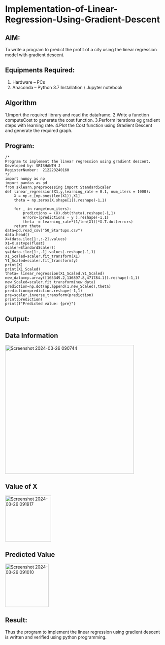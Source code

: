 # Implementation-of-Linear-Regression-Using-Gradient-Descent

## AIM:
To write a program to predict the profit of a city using the linear regression model with gradient descent.

## Equipments Required:
1. Hardware – PCs
2. Anaconda – Python 3.7 Installation / Jupyter notebook

## Algorithm
1.Import the required library and read the dataframe.
2.Write a function computeCost to generate the cost function.
3.Perform iterations og gradient steps with learning rate.
4.Plot the Cost function using Gradient Descent and generate the required graph.
## Program:
```
/*
Program to implement the linear regression using gradient descent.
Developed by: SRISHANTH J
RegisterNumber:  212223240160
*/
import numpy as np
import pandas as pd
from sklearn.preprocessing import StandardScaler
def linear_regression(X1,y,learning_rate = 0.1, num_iters = 1000):
    X = np.c_[np.ones(len(X1)),X1]
    theta = np.zeros(X.shape[1]).reshape(-1,1)
    
    for _ in range(num_iters):
        predictions = (X).dot(theta).reshape(-1,1)
        errors=(predictions - y ).reshape(-1,1)
        theta -= learning_rate*(1/len(X1))*X.T.dot(errors)
    return theta
data=pd.read_csv("50_Startups.csv")
data.head()
X=(data.iloc[1:,:-2].values)
X1=X.astype(float)
scaler=StandardScaler()
y=(data.iloc[1:,-1].values).reshape(-1,1)
X1_Scaled=scaler.fit_transform(X1)
Y1_Scaled=scaler.fit_transform(y)
print(X)
print(X1_Scaled)
theta= linear_regression(X1_Scaled,Y1_Scaled)
new_data=np.array([165349.2,136897.8,471784.1]).reshape(-1,1)
new_Scaled=scaler.fit_transform(new_data)
prediction=np.dot(np.append(1,new_Scaled),theta)
prediction=prediction.reshape(-1,1)
pre=scaler.inverse_transform(prediction)
print(prediction)
print(f"Predicted value: {pre}")
```

## Output:
## Data Information
<img width="418" alt="Screenshot 2024-03-26 090744" src="https://github.com/srishanth2006/Implementation-of-Linear-Regression-Using-Gradient-Descent/assets/150319470/f6a0d139-ebce-42c2-bd28-fc8bf66878b3">

## Value of X
<img width="149" alt="Screenshot 2024-03-26 091917" src="https://github.com/srishanth2006/Implementation-of-Linear-Regression-Using-Gradient-Descent/assets/150319470/cc4dafc9-4d81-4583-a2bb-6e27646694e7">


## Predicted Value
<img width="141" alt="Screenshot 2024-03-26 091010" src="https://github.com/srishanth2006/Implementation-of-Linear-Regression-Using-Gradient-Descent/assets/150319470/65bcc2af-5f0b-407a-9c76-4a7c4d4e6f41">

## Result:
Thus the program to implement the linear regression using gradient descent is written and verified using python programming.
